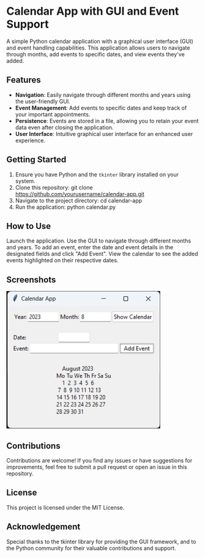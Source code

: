 # Calendar App with GUI and Event Support

A simple Python calendar application with a graphical user interface (GUI) and event handling capabilities. This application allows users to navigate through months, add events to specific dates, and view events they've added.

## Features

- **Navigation**: Easily navigate through different months and years using the user-friendly GUI.
- **Event Management**: Add events to specific dates and keep track of your important appointments.
- **Persistence**: Events are stored in a file, allowing you to retain your event data even after closing the application.
- **User Interface**: Intuitive graphical user interface for an enhanced user experience.

## Getting Started

1. Ensure you have Python and the `tkinter` library installed on your system.
2. Clone this repository: git clone https://github.com/yourusername/calendar-app.git
3. Navigate to the project directory: cd calendar-app
4. Run the application: python calendar.py

## How to Use
Launch the application.
Use the GUI to navigate through different months and years.
To add an event, enter the date and event details in the designated fields and click "Add Event".
View the calendar to see the added events highlighted on their respective dates.

## Screenshots
![screenshots](ss1.png)

## Contributions
Contributions are welcome! If you find any issues or have suggestions for improvements, feel free to submit a pull request or open an issue in this repository.

## License
This project is licensed under the MIT License.

## Acknowledgement
Special thanks to the tkinter library for providing the GUI framework, and to the Python community for their valuable contributions and support.